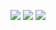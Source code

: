 ![](https://img.shields.io/badge/day%20📅-14-blue)   	![](https://img.shields.io/badge/stars%20⭐-28-yellow)   	![](https://img.shields.io/badge/days%20completed-14-red)